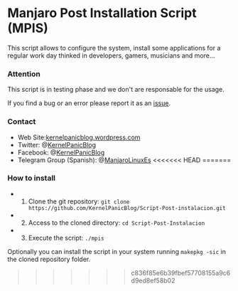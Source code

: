 # Manjaro Post Installation Script (MPIS)

This script allows to configure the system, install some applications for a regular work day thinked in developers, gamers, musicians and more...

### Attention

This script is in testing phase and we don't are responsable for the usage.

If you find a bug or an error please report it as an [issue](https://github.com/KernelPanicBlog/Script-Post-instalacion/issues/).

### Contact

- Web Site:[kernelpanicblog.wordpress.com](https://kernelpanicblog.wordpress.com/)
- Twitter: @[KernelPanicBlog](https://twitter.com/KernelPanicBlog)
- Facebook: @[KernelPanicBlog](https://www.facebook.com/pages/Kernel-Panic-Blog/)
- Telegram Group (Spanish):  @[ManjaroLinuxEs](https://telegram.me/manjarolinuxes)
<<<<<<< HEAD
=======

### How to install

- 1) Clone the git repository: `git clone https://github.com/KernelPanicBlog/Script-Post-instalacion.git`
- 2) Access to the cloned directory:   `cd Script-Post-Instalacion`
- 3) Execute the script: `./mpis`

Optionally you can install the script in your system running `makepkg -sic` in the cloned repository folder.
>>>>>>> c836f85e6b39fbef57708155a9c6d9ed8ef58b02

